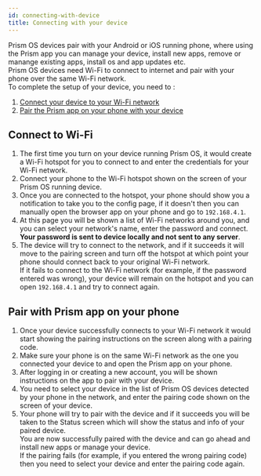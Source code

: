 ```yaml
---
id: connecting-with-device
title: Connecting with your device
---
```


Prism OS devices pair with your Android or iOS running phone, where using the Prism app you can manage your device, install new apps, remove or manange existing apps, install os and app updates etc.  
Prism OS devices need Wi-Fi to connect to internet and pair with your phone over the same Wi-Fi network.  
To complete the setup of your device, you need to :
1. [Connect your device to your Wi-Fi network](connecting-with-device.md#connect-to-wi-fi)
2. [Pair the Prism app on your phone with your device](connecting-with-device.md#pair-with-prism-app-on-your-phone)

## Connect to Wi-Fi

1. The first time you turn on your device running Prism OS, it would create a Wi-Fi hotspot for you to connect to and enter the credentials for your Wi-Fi network.
2. Connect your phone to the Wi-Fi hotspot shown on the screen of your Prism OS running device.
3. Once you are connected to the hotspot, your phone should show you a notification to take you to the config page, if it doesn't then you can manually open the browser app on your phone and go to `192.168.4.1`.
4. At this page you will be shown a list of Wi-Fi networks around you, and you can select your network's name, enter the password and connect. **Your password is sent to device locally and not sent to any server**.
5. The device will try to connect to the network, and if it succeeds it will move to the pairing screen and turn off the hotspot at which point your phone should connect back to your original Wi-Fi network.  
If it fails to connect to the Wi-Fi network (for example, if the password entered was wrong), your device will remain on the hotspot and you can open `192.168.4.1` and try to connect again.


## Pair with Prism app on your phone

1. Once your device successfully connects to your Wi-Fi network it would start showing the pairing instructions on the screen along with a pairing code.
2. Make sure your phone is on the same Wi-Fi network as the one you connected your device to and open the Prism app on your phone.
3. After logging in or creating a new account, you will be shown instructions on the app to pair with your device.
4. You need to select your device in the list of Prism OS devices detected by your phone in the network, and enter the pairing code shown on the screen of your device.
5. Your phone will try to pair with the device and if it succeeds you will be taken to the Status screen which will show the status and info of your paired device.  
You are now successfully paired with the device and can go ahead and install new apps or manage your device.  
If the pairing fails (for example, if you entered the wrong pairing code) then you need to select your device and enter the pairing code again.
